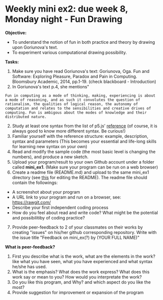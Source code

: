 # Weekly mini ex2: due week 8, Monday night - Fun Drawing

**Objective:**
- To understand the notion of fun in both practice and theory by drawing upon Goriunova's text. 
- To experiment various computational drawing possibility.

**Tasks:**
1. Make sure you have read Goriunova's text: Goriunova, Oga. Fun and Software: Exploring Pleasure, Paradox and Pain in Computing. Bloomsbury Academic, 2014, pp.1-19. (check blackboard - Introduction)
2. In Goriunova's text p.4, she mentions"
```
Fun in computing as a mode of thinking, making, experiencing is about a mode of reasoning, and as such it convolutes the question of rationalism, the qualities of logical reason, the autonomy of computation and relates to the sensibilities and creative drives of computing. Fun is ambigous about the modes of knowledge and their distributed nature.
```

2. Study at least one syntax from the list of p5.js' [reference](https://p5js.org/reference/) (of course, it is always good to know more different syntax. Be curious!)
3. Familiar yourself with the reference structure: example, description, syntax and parameters (This becomes your essential and life-long skills for learning new syntax on your own)
4. Read and modify the sample code (the most basic level is changing the numbers), and produce a new sketch.
5. Upload your program/result to your own Github account under a folder called **mini_ex1**. (Make sure your program can be run on a web browser) 
6. Create a readme file (README.md) and upload to the same mini_ex1 directory (see [this](https://github.com/adam-p/markdown-here/wiki/Markdown-Cheatsheet) for editing the README). The readme file should contain the followings:
- A screenshot about your program
- A URL link to your program and run on a browser, see: https://rawgit.com/
- Describe your first independent coding process
- How do you feel about read and write code? What might be the potential and possibilitiby of coding practice?
7. Provide peer-feedback to 2 of your classmates on their works by creating "issues" on his/her github corresponding repository. Write with the issue title "Feedback on mini_ex(?) by (YOUR FULL NAME)"

**What is peer-feedback?**
1. First you describe what is the work, what are the elements in the work? like what you have seen, what you have experienced and what syntax he/she has used.
2. What is the emphasis? What does the work express? What does this work say or mean to you? How would you interpretate the work?
3. Do you like this program, and Why? and which aspect do you like the most? 
4. Provide suggestion for improvement or expansion of the program
